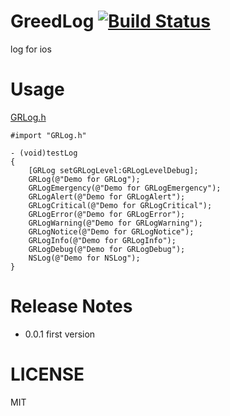 # GreedLog [![Build Status](https://travis-ci.org/greedlab/GreedLog.svg?branch=master)](https://travis-ci.org/greedlab/GreedLog)
log for ios
# Usage
[GRLog.h](https://github.com/greedlab/GreedLog/blob/master/GreedLog/GRLog.h)

```objc
#import "GRLog.h"

- (void)testLog
{
    [GRLog setGRLogLevel:GRLogLevelDebug];
    GRLog(@"Demo for GRLog");
    GRLogEmergency(@"Demo for GRLogEmergency");
    GRLogAlert(@"Demo for GRLogAlert");
    GRLogCritical(@"Demo for GRLogCritical");
    GRLogError(@"Demo for GRLogError");
    GRLogWarning(@"Demo for GRLogWarning");
    GRLogNotice(@"Demo for GRLogNotice");
    GRLogInfo(@"Demo for GRLogInfo");
    GRLogDebug(@"Demo for GRLogDebug");
    NSLog(@"Demo for NSLog");
}

```

# Release Notes
* 0.0.1 first version

# LICENSE
MIT
